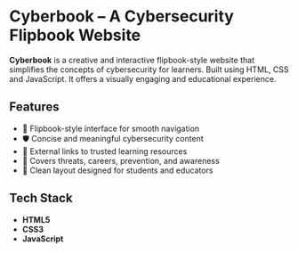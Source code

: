 # Cyberbook – A Cybersecurity Flipbook Website

**Cyberbook** is a creative and interactive flipbook-style website that simplifies the concepts of cybersecurity for learners. Built using HTML, CSS and JavaScript. It offers a visually engaging and educational experience.

## Features

- 📖 Flipbook-style interface for smooth navigation
- 🛡️ Concise and meaningful cybersecurity content
- 🔗 External links to trusted learning resources
- 🎯 Covers threats, careers, prevention, and awareness
- 🧠 Clean layout designed for students and educators

## Tech Stack

- **HTML5**
- **CSS3**
- **JavaScript**
